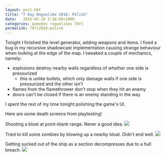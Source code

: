 ```yaml
---
layout: post.hbt
title: "7 Day Roguelike 2016: Polish"
date:   2016-03-10 2:18:00+1000
categories: gamedev roguelikes 7drl
permalink: 7drl2016-polish
---
```


Tonight I finished the level generator, adding weapons and items.
I fixed a bug in my recursive shadowcast implementation causing strange
behaviour when looking at the edge of the map.
I tweaked a
couple of mechanics, namely:
- explosions destroy nearby walls regardless of whether one side is pressurized
    - this is unlike bullets, which  only damage walls if one side is
      pressurized and the other isn't
- flames from the flamethrower don't stop when they hit an enemy
- doors can't be closed if there is an enemy standing in the way

I spent the rest of my time tonight polishing the game's UI.

Here are some death screens from playtesting!

Shooting a bloat at point-blank range. Never a good idea.
![](images/s0.png)

Tried to kill some zombies by blowing up a nearby bloat. Didn't end well.
![](images/s1.png)

Getting sucked out of the ship as a section decompresses due to a hull breach.
![](images/s2.png)
